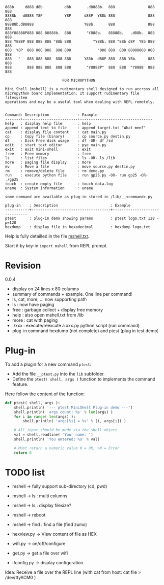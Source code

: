 ```
888b     d888 d8b          d8b       .d8888b.  888               888 888
8888b   d8888 Y8P          Y8P      d88P  Y88b 888               888 888
88888b.d88888                       Y88b.      888               888 888
888Y88888P888 888 88888b.  888       "Y888b.   88888b.   .d88b.  888 888
888 Y888P 888 888 888 "88b 888          "Y88b. 888 "88b d8P  Y8b 888 888
888  Y8P  888 888 888  888 888            "888 888  888 88888888 888 888
888   "   888 888 888  888 888      Y88b  d88P 888  888 Y8b.     888 888
888       888 888 888  888 888       "Y8888P"  888  888  "Y8888  888 888

                          FOR MICROPYTHON

Mini Shell (mshell) is a rudimentary shell designed to run accross all
micropython board implementation. It support rudimentary file filesystem
operations and may be a useful tool when dealing with REPL remotely.


Command: Description             : Example
-------+-------------------------+---------------------------------
help   : display help file       : help
append : append text to file     : append target.txt "What men?"
cat    : display file content    : cat main.py
cp     : Copy file (binary)      : cp source.py destin.py
df     : Disk Free disk usage    : df -OR- df /sd
edit   : start text editor       : pye main.py
exit   : exit mini-shell         : exit
free   : Free memory             : free
ls     : list files              : ls -OR- ls /lib
more   : paging file display     : more
mv     : Move a file             : move source.py destin.py
rm     : remove/delete file      : rm demo.py
run    : execute python file     : run gp25.py -OR- run gp25 -OR- ./gp25
touch  : create empty file       : touch data.log
uname  : System information      : uname

some command are available as plug-in stored in /lib/__<command>.py

plug-in    : Description                        : Example
-----------+------------------------------------+-------------------------------
ptest      : plug-in demo showing params        : ptest logo.txt 128 -p=120
hexdump    : display file in hexadecimal        : hexdump logo.txt
```
Help is fully detailled in the file [mshell.txt](lib/mshell.txt).

Start it by key-in `import mshell` from REPL prompt.

# Revision

0.0.4
* display on 24 lines x 80 columns
* summary of commands + example. One line per command!
* ls, cat, more, ... now supporting path
* ls : now have paging
* free : garbage collect + display free memory
* help : also open mshell.txt from /lib
* more : cat with paging
* ./xxx : execute/reexcute a xxx.py python script (run command)
* plug-in command hexdump (not complete) and ptest (plug in test demo)

# Plug-in

To add a plugin for a new command `ptest`:
* Add the file `__ptest.py` into the `lib` subfolder.
* Define the `ptest( shell, args )` function to implements the command feature.

Here follow the content of the function:

``` python
def ptest( shell, args ):
	shell.println( '--- ptest MiniShell Plug-in demo ---')
	shell.println( 'args count: %s' % len(args) )
	for i in range( len(args) ):
		shell.println( 'args[%i] = %s' % (i, args[i]) )

	# All input should be made via the shell object
	val = shell.readline( 'Your name: ')
	shell.println( 'You entered: %s' % val)

	# Must return a numeric value 0 = OK, >0 = Error
	return 0
```

# TODO list

* mshell -> fully support sub-directory (cd, pwd)
* mshell -> ls : multi columns
* mshell -> ls : display filesize?
* mshell -> reboot
* mshell -> find : find a file (find zumo)
* hexview.py -> View content of file as HEX

* wifi.py -> on/off/configure
* get.py -> get a file over wifi
* ifconfig.py -> display configuration

Idea: Receive a file over the REPL line (with cat from host: cat file > /dev/ttyACM0 )
